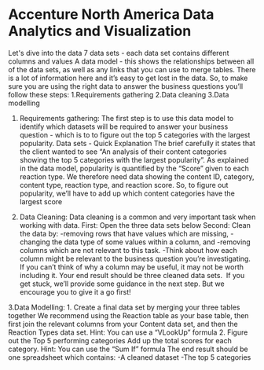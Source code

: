 # Accenture North America Data Analytics and Visualization

Let's dive into the data
7 data sets - each data set contains different columns and values
A data model - this shows the relationships between all of the data sets, as well as any links that you can use to merge tables.
There is a lot of information here and it’s easy to get lost in the data. So, to make sure you are using the right data to answer the business questions you’ll follow these steps:
1.Requirements gathering
2.Data cleaning
3.Data modelling

1. Requirements gathering: The first step is to use this data model to identify which datasets will be required to answer your business question - which is to to figure out the top 5 categories with the largest popularity.
Data sets - Quick Explanation
The brief carefully it states that the client wanted to see “An analysis of their content categories showing the top 5 categories with the largest popularity”.
As explained in the data model, popularity is quantified by the “Score” given to each reaction type.
We therefore need data showing the content ID, category, content type, reaction type, and reaction score.
So, to figure out popularity, we’ll have to add up which content categories have the largest score

2. Data Cleaning: Data cleaning is a common and very important task when working with data.
First: Open the three data sets below
Second: Clean the data by:
-removing rows that have values which are missing,
-changing the data type of some values within a column, and
-removing columns which are not relevant to this task.
-Think about how each column might be relevant to the business question you’re investigating. If you can’t think of why a column may be useful, it may not be worth including it.
Your end result should be three cleaned data sets. 
If you get stuck, we’ll provide some guidance in the next step. But we encourage you to give it a go first!

3.Data Modelling: 1. Create a final data set by merging your three tables together
We recommend using the Reaction table as your base table, then first join the relevant columns from your Content data set, and then the Reaction Types data set.
Hint: You can use a “VLookUp” formula
2. Figure out the Top 5 performing categories
Add up the total scores for each category.
Hint: You can use the “Sum If” formula
The end result should be one spreadsheet which contains:
-A cleaned dataset
-The top 5 categories
